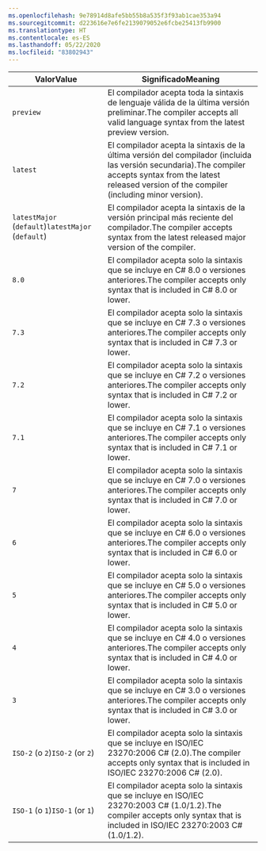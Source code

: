 ```yaml
---
ms.openlocfilehash: 9e78914d8afe5bb55b8a535f3f93ab1cae353a94
ms.sourcegitcommit: d223616e7e6fe2139079052e6fcbe25413fb9900
ms.translationtype: HT
ms.contentlocale: es-ES
ms.lasthandoff: 05/22/2020
ms.locfileid: "83802943"
---
```

| <span data-ttu-id="010dd-101">Valor</span><span class="sxs-lookup"><span data-stu-id="010dd-101">Value</span></span>                     | <span data-ttu-id="010dd-102">Significado</span><span class="sxs-lookup"><span data-stu-id="010dd-102">Meaning</span></span>                                                                                                 |
|---------------------------|---------------------------------------------------------------------------------------------------------|
| `preview`                 | <span data-ttu-id="010dd-103">El compilador acepta toda la sintaxis de lenguaje válida de la última versión preliminar.</span><span class="sxs-lookup"><span data-stu-id="010dd-103">The compiler accepts all valid language syntax from the latest preview version.</span></span>                         |
| `latest`                  | <span data-ttu-id="010dd-104">El compilador acepta la sintaxis de la última versión del compilador (incluida las versión secundaria).</span><span class="sxs-lookup"><span data-stu-id="010dd-104">The compiler accepts syntax from the latest released version of the compiler (including minor version).</span></span> |
| <span data-ttu-id="010dd-105">`latestMajor` (`default`)</span><span class="sxs-lookup"><span data-stu-id="010dd-105">`latestMajor` (`default`)</span></span> | <span data-ttu-id="010dd-106">El compilador acepta la sintaxis de la versión principal más reciente del compilador.</span><span class="sxs-lookup"><span data-stu-id="010dd-106">The compiler accepts syntax from the latest released major version of the compiler.</span></span>                     |
| `8.0`                     | <span data-ttu-id="010dd-107">El compilador acepta solo la sintaxis que se incluye en C# 8.0 o versiones anteriores.</span><span class="sxs-lookup"><span data-stu-id="010dd-107">The compiler accepts only syntax that is included in C# 8.0 or lower.</span></span>                                   |
| `7.3`                     | <span data-ttu-id="010dd-108">El compilador acepta solo la sintaxis que se incluye en C# 7.3 o versiones anteriores.</span><span class="sxs-lookup"><span data-stu-id="010dd-108">The compiler accepts only syntax that is included in C# 7.3 or lower.</span></span>                                   |
| `7.2`                     | <span data-ttu-id="010dd-109">El compilador acepta solo la sintaxis que se incluye en C# 7.2 o versiones anteriores.</span><span class="sxs-lookup"><span data-stu-id="010dd-109">The compiler accepts only syntax that is included in C# 7.2 or lower.</span></span>                                   |
| `7.1`                     | <span data-ttu-id="010dd-110">El compilador acepta solo la sintaxis que se incluye en C# 7.1 o versiones anteriores.</span><span class="sxs-lookup"><span data-stu-id="010dd-110">The compiler accepts only syntax that is included in C# 7.1 or lower.</span></span>                                   |
| `7`                       | <span data-ttu-id="010dd-111">El compilador acepta solo la sintaxis que se incluye en C# 7.0 o versiones anteriores.</span><span class="sxs-lookup"><span data-stu-id="010dd-111">The compiler accepts only syntax that is included in C# 7.0 or lower.</span></span>                                   |
| `6`                       | <span data-ttu-id="010dd-112">El compilador acepta solo la sintaxis que se incluye en C# 6.0 o versiones anteriores.</span><span class="sxs-lookup"><span data-stu-id="010dd-112">The compiler accepts only syntax that is included in C# 6.0 or lower.</span></span>                                   |
| `5`                       | <span data-ttu-id="010dd-113">El compilador acepta solo la sintaxis que se incluye en C# 5.0 o versiones anteriores.</span><span class="sxs-lookup"><span data-stu-id="010dd-113">The compiler accepts only syntax that is included in C# 5.0 or lower.</span></span>                                   |
| `4`                       | <span data-ttu-id="010dd-114">El compilador acepta solo la sintaxis que se incluye en C# 4.0 o versiones anteriores.</span><span class="sxs-lookup"><span data-stu-id="010dd-114">The compiler accepts only syntax that is included in C# 4.0 or lower.</span></span>                                   |
| `3`                       | <span data-ttu-id="010dd-115">El compilador acepta solo la sintaxis que se incluye en C# 3.0 o versiones anteriores.</span><span class="sxs-lookup"><span data-stu-id="010dd-115">The compiler accepts only syntax that is included in C# 3.0 or lower.</span></span>                                   |
| <span data-ttu-id="010dd-116">`ISO-2` (o `2`)</span><span class="sxs-lookup"><span data-stu-id="010dd-116">`ISO-2` (or `2`)</span></span>          | <span data-ttu-id="010dd-117">El compilador acepta solo la sintaxis que se incluye en ISO/IEC 23270:2006 C# (2.0).</span><span class="sxs-lookup"><span data-stu-id="010dd-117">The compiler accepts only syntax that is included in ISO/IEC 23270:2006 C# (2.0).</span></span>                       |
| <span data-ttu-id="010dd-118">`ISO-1` (o `1`)</span><span class="sxs-lookup"><span data-stu-id="010dd-118">`ISO-1` (or `1`)</span></span>          | <span data-ttu-id="010dd-119">El compilador acepta solo la sintaxis que se incluye en ISO/IEC 23270:2003 C# (1.0/1.2).</span><span class="sxs-lookup"><span data-stu-id="010dd-119">The compiler accepts only syntax that is included in ISO/IEC 23270:2003 C# (1.0/1.2).</span></span>                   |
